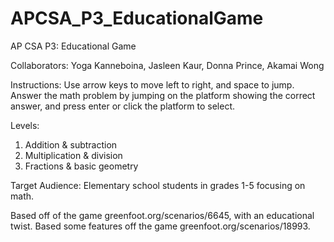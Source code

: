 # APCSA_P3_EducationalGame
AP CSA P3: Educational Game

Collaborators: Yoga Kanneboina, Jasleen Kaur, Donna Prince, Akamai Wong

Instructions: 
Use arrow keys to move left to right, and space to jump.
Answer the math problem by jumping on the platform showing the correct answer, and press enter or click the platform to select. 

Levels:
1. Addition & subtraction
2. Multiplication & division
3. Fractions & basic geometry

Target Audience: Elementary school students in grades 1-5 focusing on math.

Based off of the game greenfoot.org/scenarios/6645, with an educational twist.
Based some features off the game greenfoot.org/scenarios/18993.

